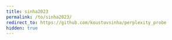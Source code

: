 ```yaml
---
title: sinha2023
permalink: /to/sinha2023/
redirect_to: https://github.com/koustuvsinha/perplexity_probe
hidden: true
---
```

